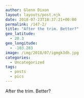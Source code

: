 ```yaml
---
author: Glenn Dixon
layout: layouts/post.njk
date: 2018-07-23T18:37:21+00:00
permalink: /147-2/
title: "After the trim. Better?"
geo_latitude:
  - 20.3
geo_longitude:
  - -103.283
image: /img/2018/07/igmgk3dh.jpg
categories:
  - Uncategorized
tags:
  - posts
  - pics
---
```

After the trim. Better?
